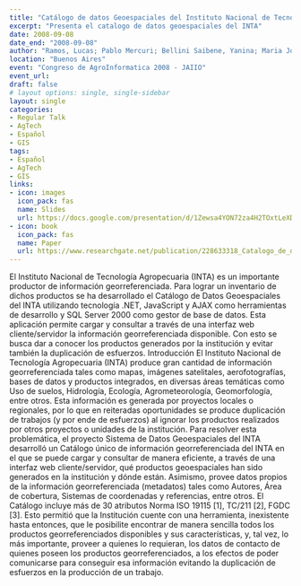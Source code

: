 ```yaml
---
title: "Catálogo de datos Geoespaciales del Instituto Nacional de Tecnología Agropecuaria"
excerpt: "Presenta el catalogo de datos geoespaciales del INTA"
date: 2008-09-08
date_end: "2008-09-08"
author: "Ramos, Lucas; Pablo Mercuri; Bellini Saibene, Yanina; Maria Jose Pizarro"
location: "Buenos Aires"
event: "Congreso de AgroInformatica 2008 - JAIIO"
event_url: 
draft: false
# layout options: single, single-sidebar
layout: single
categories:
- Regular Talk
- AgTech
- Español
- GIS
tags:
- Español
- AgTech
- GIS
links:
- icon: images
  icon_pack: fas
  name: Slides 
  url: https://docs.google.com/presentation/d/1Zewsa4YON72za4H2TOxtLeXDbekLNCJFyto8yfgB_cA/edit?usp=sharing
- icon: book
  icon_pack: fas
  name: Paper
  url: https://www.researchgate.net/publication/228633318_Catalogo_de_datos_Geoespaciales_del_Instituto_Nacional_de_Tecnologia_Agropecuaria
---
```


El Instituto Nacional de Tecnología Agropecuaria (INTA) es un importante productor de información georreferenciada. Para lograr un inventario de dichos productos se ha desarrollado el Catálogo de Datos Geoespaciales del INTA utilizando tecnología .NET, JavaScript y AJAX como herramientas de desarrollo y SQL Server 2000 como gestor de base de datos. Esta aplicación permite cargar y consultar a través de una interfaz web cliente/servidor la información georreferenciada disponible. Con esto se busca dar a conocer los productos generados por la institución y evitar también la duplicación de esfuerzos. Introducción El Instituto Nacional de Tecnología Agropecuaria (INTA) produce gran cantidad de información georreferenciada tales como mapas, imágenes satelitales, aerofotografías, bases de datos y productos integrados, en diversas áreas temáticas como Uso de suelos, Hidrología, Ecología, Agrometeorología, Geomorfología, entre otros. Esta información es generada por proyectos locales o regionales, por lo que en reiteradas oportunidades se produce duplicación de trabajos (y por ende de esfuerzos) al ignorar los productos realizados por otros proyectos o unidades de la institución. Para resolver esta problemática, el proyecto Sistema de Datos Geoespaciales del INTA desarrolló un Catálogo único de información georreferenciada del INTA en el que se puede cargar y consultar de manera eficiente, a través de una interfaz web cliente/servidor, qué productos geoespaciales han sido generados en la institución y dónde están. Asimismo, provee datos propios de la información georreferenciada (metadatos) tales como Autores, Área de cobertura, Sistemas de coordenadas y referencias, entre otros. El Catálogo incluye más de 30 atributos Norma ISO 19115 [1], TC/211 [2], FGDC [3]. Esto permitió que la Institución cuente con una herramienta, inexistente hasta entonces, que le posibilite encontrar de manera sencilla todos los productos georreferenciados disponibles y sus características, y, tal vez, lo más importante, proveer a quienes lo requieran, los datos de contacto de quienes poseen los productos georreferenciados, a los efectos de poder comunicarse para conseguir esa información evitando la duplicación de esfuerzos en la producción de un trabajo. 